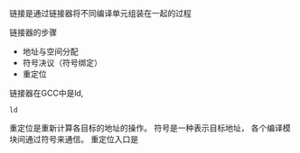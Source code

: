链接是通过链接器将不同编译单元组装在一起的过程


链接器的步骤

* 地址与空间分配
* 符号决议（符号绑定）
* 重定位

链接器在GCC中是ld, 


```shell
ld 
```




重定位是重新计算各目标的地址的操作。
符号是一种表示目标地址， 各个编译模块间通过符号来通信。
重定位入口是
